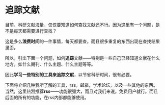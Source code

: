 # 追踪文献

目前，科研文献海量，仅仅要知道如何查找文献还不行。因为这里有一个问题，是不是每天都需要进行查找？

这是多么**浪费时间**的一件事情，每天都要查，而且很多重复的东西出现在查找结果里面。

所以，引出下面一个问题，如何**追踪**文献——特别是一些自己已经知道文献在什么地方，如什么期刊、什么主题、什么主题等等。

因此**学习一些特别的工具来追踪文献**，以节省科研时间，很有必要。

下面将介绍几种我所了解的工具，rss，邮箱，学术论坛，以及一些其他的东西。当然，这里热烈推荐**rss**——功能很强大，而且对我们来说，免费用户就行。而且后面的所有的功能，在rss内部都能够使用。